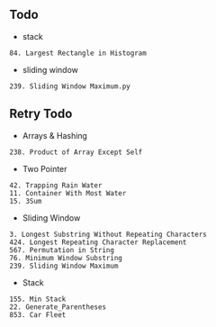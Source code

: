 ## Todo

- stack
```
84. Largest Rectangle in Histogram
```

- sliding window
```
239. Sliding Window Maximum.py
```

## Retry Todo

- Arrays & Hashing
```
238. Product of Array Except Self
```

- Two Pointer
```
42. Trapping Rain Water
11. Container With Most Water
15. 3Sum
```

- Sliding Window
```
3. Longest Substring Without Repeating Characters
424. Longest Repeating Character Replacement
567. Permutation in String
76. Minimum Window Substring
239. Sliding Window Maximum
```

- Stack
```
155. Min Stack
22. Generate_Parentheses
853. Car Fleet
```
